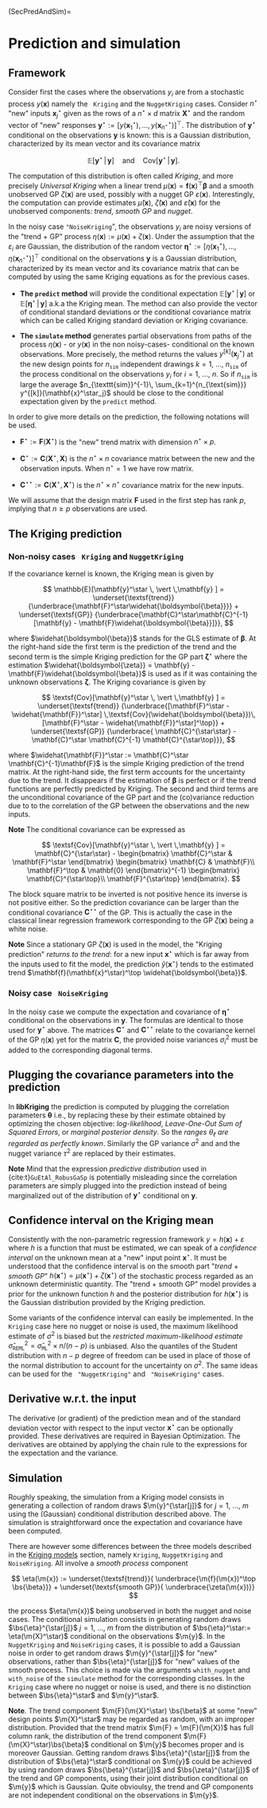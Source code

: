 (SecPredAndSim)=
# Prediction and simulation

## Framework

Consider first the cases where the observations $y_i$ are from a
stochastic process $y(\mathbf{x})$ namely the ` Kriging` and the
`NuggetKriging` cases. Consider $n^\star$ "new" inputs
$\mathbf{x}_j^\star$ given as the rows of a $n^\star \times d$ matrix
$\mathbf{X}^\star$ and the random vector of "new" responses
$\mathbf{y}^\star := [y(\mathbf{x}_1^\star), \, \dots, \,
y(\mathbf{x}_{n^\star}^\star)]^\top$. The distribution of
$\mathbf{y}^\star$ conditional on the observations $\mathbf{y}$ is
known: this is a Gaussian distribution, characterized by its mean
vector and its covariance matrix

$$
    \mathbb{E}[\mathbf{y}^\star \, \vert \, \mathbf{y}] \quad \text{and} \quad
	\textsf{Cov}[\mathbf{y}^\star \, \vert \, \mathbf{y}].
$$

The computation of this distribution is often called *Kriging*, and
more precisely *Universal Kriging* when a linear trend
$\mu(\mathbf{x}) = \mathbf{f}(\mathbf{x})^\top \boldsymbol{\beta}$ and
a smooth unobserved GP $\zeta(\mathbf{x})$ are used, possibly with a
nugget GP $\varepsilon(\mathbf{x})$. Interestingly, the computation
can provide estimates $\widehat{\mu}(\mathbf{x})$,
$\widehat{\zeta}(\mathbf{x})$ and $\widehat{\varepsilon}(\mathbf{x})$
for the unobserved components: *trend*, *smooth GP* and *nugget*.

In the noisy case `"NoiseKriging`", the observations $y_i$ are noisy
versions of the "trend $+$ GP" process $\eta(\mathbf{x}) :=
\mu(\mathbf{x}) + \zeta(\mathbf{x})$. Under the assumption that the
$\varepsilon_i$ are Gaussian, the distribution of the random vector
$\boldsymbol{\eta}^\star := [\eta(\mathbf{x}_1^\star), \, \dots, \,
\eta(\mathbf{x}_{n^\star}^\star)]^\top$ conditional on the
observations $\mathbf{y}$ is a Gaussian distribution, characterized by
its mean vector and its covariance matrix that can be computed by
using the same Kriging equations as for the previous cases.


- **The `predict` method** will provide the conditional expectation
   $\mathbb{E}[\mathbf{y}^\star \, \vert \, \mathbf{y}]$ or
   $\mathbb{E}[\boldsymbol{\eta}^\star \, \vert \, \mathbf{y}]$ a.k.a the
   Kriging mean. The method can also provide the vector of conditional
   standard deviations or the conditional covariance matrix which can
   be called Kriging standard deviation or Kriging covariance.

- **The `simulate` method** generates partial observations from paths
   of the process $\eta(\mathbf{x})$ - or $y(\mathbf{x})$ in the non
   noisy-cases- conditional on the known observations. More precisely,
   the method returns the values $y^{[k]}(\mathbf{x}_j^\star)$ at the
   new design points for $n_{\texttt{sim}}$ independent drawings
   $k=1$, $\dots$, $n_{\texttt{sim}}$ of the process conditional on
   the observations $y_i$ for $i=1$, $\dots$, $n$. So if
   $n_{\texttt{sim}}$ is large the average $n_{\texttt{sim}}^{-1}\,
   \sum_{k=1}^{n_{\text{sim}}} y^{[k]}(\mathbf{x}^\star_j)$ should be
   close to the conditional expectation given by the `predict` method.

In order to give more details on the prediction, the following
notations will be used.

* $\mathbf{F}^\star := \mathbf{F}(\mathbf{X}^\star)$ is the "new" trend matrix with
  dimension $n^\star \times p$.
  
* $\mathbf{C}^\star := \mathbf{C}(\mathbf{X}^\star,\, \mathbf{X})$ is the
  $n^\star \times n$ covariance matrix between the new and the observation
  inputs. When $n^\star=1$ we have row matrix.

* $\mathbf{C}^{\star\star} := \mathbf{C}(\mathbf{X}^\star,\, \mathbf{X}^\star)$ is the
  $n^\star \times n^\star$ covariance matrix for the new inputs.

We will assume that the design matrix $\mathbf{F}$ used in the first
step has rank $p$, implying that $n \geqslant p$ observations are
used.

## The Kriging prediction

### Non-noisy cases ` Kriging` and `NuggetKriging` 

If the covariance kernel is known, the Kriging mean is given by

$$
  \mathbb{E}[\mathbf{y}^\star \, \vert \,\mathbf{y} ] =
  \underset{\textsf{trend}}
  {\underbrace{\mathbf{F}^\star\widehat{\boldsymbol{\beta}}}}  +
  \underset{\textsf{GP}}
  {\underbrace{\mathbf{C}^\star\mathbf{C}^{-1} [\mathbf{y} - 
  \mathbf{F}\widehat{\boldsymbol{\beta}}]}},
$$

where $\widehat{\boldsymbol{\beta}}$ stands for the GLS estimate of
$\boldsymbol{\beta}$.  At the right-hand side the first term is the
prediction of the trend and the second term is the simple Kriging
prediction for the GP part $\boldsymbol{\zeta}^\star$ where the
estimation $\widehat{\boldsymbol{\zeta}} = \mathbf{y} -
\mathbf{F}\widehat{\boldsymbol{\beta}}$ is used as if it was
containing the unknown observations $\boldsymbol{\zeta}$. The Kriging
covariance is given by

$$
  \textsf{Cov}[\mathbf{y}^\star \, \vert \,\mathbf{y} ] =
  \underset{\textsf{trend}}
  {\underbrace{[\mathbf{F}^\star - 
  \widehat{\mathbf{F}}^\star] \,\textsf{Cov}(\widehat{\boldsymbol{\beta}})\,
      [\mathbf{F}^\star - \widehat{\mathbf{F}}^\star]^\top}} +
  \underset{\textsf{GP}}
  {\underbrace{
      \mathbf{C}^{\star\star} - 
	  \mathbf{C}^\star \mathbf{C}^{-1} \mathbf{C}^{\star\top}}},
$$

where $\widehat{\mathbf{F}}^\star := \mathbf{C}^\star
\mathbf{C}^{-1}\mathbf{F}$ is the simple Kriging prediction of the
trend matrix. At the right-hand side, the first term accounts for the
uncertainty due to the trend. It disappears if the estimation of
$\boldsymbol{\beta}$ is perfect or if the trend functions are
perfectly predicted by Kriging. The second and third terms are the
unconditional covariance of the GP part and the (co)variance reduction
due to to the correlation of the GP between the observations and the
new inputs.

**Note**   The conditional covariance can be expressed as

$$
\textsf{Cov}[\mathbf{y}^\star \, \vert \,\mathbf{y} ] = \mathbf{C}^{\star\star} -
\begin{bmatrix}
     \mathbf{C}^\star & \mathbf{F}^\star
\end{bmatrix}
	\begin{bmatrix}
\mathbf{C} & \mathbf{F}\\
\mathbf{F}^\top & \mathbf{0}
\end{bmatrix}^{-1}
\begin{bmatrix}
\mathbf{C}^{\star\top}\\
	\mathbf{F}^{\star\top}
\end{bmatrix}.
$$
  
  The block square matrix to be inverted is not positive hence its
  inverse is not positive either. So the prediction covariance can be
  larger than the conditional covariance $\mathbf{C}^{\star\star}$ of the
  GP.  This is actually the case in the classical linear regression
  framework corresponding to the GP $\zeta(\mathbf{x})$ being a white
  noise. 

**Note** Since a stationary GP $\zeta(\mathbf{x})$ is used in the
  model, the "Kriging prediction" *returns to the trend*: for a new
  input $\mathbf{x}^\star$ which is far away from the inputs used to
  fit the model, the prediction $\widehat{y}(\mathbf{x}^\star)$ tends
  to the estimated trend $\mathbf{f}(\mathbf{x}^\star)^\top
  \widehat{\boldsymbol{\beta}}$.

### Noisy case ` NoiseKriging` 

In the noisy case we compute the expectation and covariance of
$\boldsymbol{\eta}^\star$ conditional on the observations in
$\mathbf{y}$. The formulas are identical to those used for
$\mathbf{y}^\star$ above. The matrices $\mathbf{C}^\star$ and
$\mathbf{C}^{\star\star}$ relate to the covariance kernel of the GP
$\eta(\mathbf{x})$ yet for the matrix $\mathbf{C}$, the provided noise
variances $\sigma^2_i$ must be added to the corresponding diagonal
terms.

## Plugging the covariance parameters into the prediction

In **libKriging** the prediction is computed by plugging the
correlation parameters $\boldsymbol{\theta}$ i.e., by replacing these
by their estimate obtained by optimizing the chosen objective:
*log-likelihood*, *Leave-One-Out Sum of Squared Errors*, or *marginal
posterior density*. So the *ranges $\theta_\ell$ are regarded as
perfectly known*. Similarly the GP variance $\sigma^2$ and and the
nugget variance $\tau^2$ are replaced by their estimates.

**Note** Mind that the expression *predictive distribution* used in
  {cite:t}`GuEtAl_RobusGaSp` is potentially misleading since the
  correlation parameters are simply plugged into the prediction
  instead of being marginalized out of the distribution of 
  $\mathbf{y}^\star$ conditional on $\mathbf{y}$.

## Confidence interval on the Kriging mean
   
Consistently with the non-parametric regression framework $y =
h(\mathbf{x}) + \varepsilon$ where $h$ is a function that must be
estimated, we can speak of a *confidence interval* on the unknown mean
at a "new" input point $\mathbf{x}^\star$. It must be understood that
the confidence interval is on the smooth part "*trend* $+$ *smooth
GP*" $h(\mathbf{x}^\star) = \mu(\mathbf{x}^\star) +
\zeta(\mathbf{x}^\star)$ of the stochastic process regarded as an
unknown deterministic quantity. The "trend $+$ smooth GP" model
provides a prior for the unknown function $h$ and the posterior
distribution for $h(\mathbf{x}^\star)$ is the Gaussian distribution
provided by the Kriging prediction.

Some variants of the confidence interval can easily be implemented. In
the ` Kriging` case here no nugget or noise is used, the maximum
likelihood estimate of $\sigma^2$ is biased but the *restricted
maximum-likelihood estimate* $\widehat{\sigma}_{\texttt{REML}}^2 =
\widehat{\sigma}_{\texttt{ML}}^2 \times n/ (n-p)$ is unbiased. Also
the quantiles of the Student distribution with $n-p$ degree of freedom
can be used in place of those of the normal distribution to account
for the uncertainty on $\sigma^2$. The same ideas can be used for the
` "NuggetKriging"` and ` "NoiseKriging"` cases.

## Derivative w.r.t. the input

The derivative (or gradient) of the prediction mean and of the
standard deviation vector with respect to the input vector
$\mathbf{x}^\star$ can be optionally provided. These derivatives are
required in Bayesian Optimization. The derivatives are obtained by
applying the chain rule to the expressions for the expectation and the
variance.

## Simulation

Roughly speaking, the simulation from a Kriging model consists in
generating a collection of random draws $\m{y}^{\star[j]}$ for $j=1$,
$\dots$, $m$ using the (Gaussian) conditional distribution described
above. The simulation is straightforward once the expectation and
covariance have been computed.

There are however some differences between the three models described
in the [Kriging models](SecKrigingModels) section, namely `Kriging`,
`NuggetKriging` and `NoiseKriging`.  All involve a *smooth process*
component

$$
   \eta(\m{x}) := \underset{\textsf{trend}}{
   \underbrace{\m{f}(\m{x})^\top \bs{\beta}}} + 
  \underset{\textsf{smooth GP}}{
   \underbrace{\zeta(\m{x})}}
$$

the process $\eta(\m{x})$ being unobserved in both the nugget and
noise cases. The conditional simulation consists in generating random
draws $\bs{\eta}^{\star[j]}$ $j=1$, $\dots$, $m$ from the distribution
of $\bs{\eta}^\star:= \eta(\m{X}^\star)$ conditional on the
observations $\m{y}$. In the `NuggetKriging` and `NoiseKriging` cases,
it is possible to add a Gaussian noise in order to get random draws
$\m{y}^{\star[j]}$ for "new" observations, rather than
$\bs{\eta}^{\star[j]}$ for "new" values of the smooth process. This
choice is made via the arguments `whith_nugget` and `with_noise` of
the `simulate` method for the corresponding classes. In the `Kriging`
case where no nugget or noise is used, and there is no distinction between
$\bs{\eta}^\star$ and $\m{y}^\star$.


**Note**. The trend component $\m{F}(\m{X}^\star) \bs{\beta}$ at some
"new" design points $\m{X}^\star$ may be regarded as random, with an
improper distribution. Provided that the trend matrix $\m{F} =
\m{F}(\m{X})$ has full column rank, the distribution of the trend
component $\m{F}(\m{X}^\star)\bs{\beta}$ conditional on $\m{y}$
becomes proper and is moreover Gaussian. Getting random draws
$\bs{\eta}^{\star[j]}$ from the distribution of $\bs{\eta}^\star$
conditional on $\m{y}$ could be achieved by using random draws
$\bs{\beta}^{\star[j]}$ and $\bs{\zeta}^{\star[j]}$ of the trend and
GP components, using their joint distribution conditional on $\m{y}$
which is Gaussian. Quite obvioulsy, the trend and GP components are
not independent conditional on the observations in $\m{y}$.
